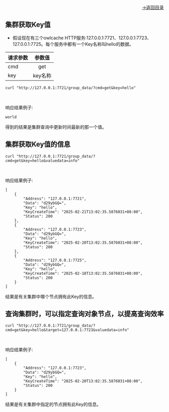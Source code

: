 [<p align="right">->返回目录</p>](../0.directory.md)

## 集群获取Key值
* 假设现在有三个owlcache HTTP服务:127.0.0.1:7721、127.0.0.1:7723、127.0.0.1:7725。每个服务中都有一个Key名称叫hello的数据。


|请求参数        | 参数值          | 
| ------------- |:-------------: |
| cmd           |  get           | 
| key           |  key名称        | 


~~~shell
curl "http://127.0.0.1:7721/group_data/?cmd=get&key=hello"
~~~
<br>

响应结果例子:   
~~~shell
world
~~~
得到的结果是集群查询中更新时间最新的那一个值。


## 集群获取Key值的信息
~~~shell
curl "http://127.0.0.1:7721/group_data/?cmd=get&key=hello&valuedata=info"
~~~
<br>

响应结果例子:   
~~~shell
[
    {
        "Address": "127.0.0.1:7721",
        "Data": "d29ybGQ=",
        "Key": "hello",
        "KeyCreateTime": "2025-02-21T13:02:35.5876031+08:00",
        "Status": 200
    },
    {
        "Address": "127.0.0.1:7723",
        "Data": "d29ybGQ=",
        "Key": "hello",
        "KeyCreateTime": "2025-02-20T13:02:35.5876031+08:00",
        "Status": 200
    },
    {
        "Address": "127.0.0.1:7725",
        "Data": "d29ybGQ=",
        "Key": "hello",
        "KeyCreateTime": "2025-02-18T13:02:35.5876031+08:00",
        "Status": 200
    }
]

~~~
结果是有关集群中哪个节点拥有此Key的信息。  

## 查询集群时，可以指定查询对象节点，以提高查询效率
~~~shell
curl "http://127.0.0.1:7721/group_data/?cmd=get&key=hello&target=127.0.0.1:7723&valuedata=info"
~~~
<br>

响应结果例子:   
~~~shell
[
    {
        "Address": "127.0.0.1:7723",
        "Data": "d29ybGQ=",
        "Key": "hello",
        "KeyCreateTime": "2025-02-20T13:02:35.5876031+08:00",
        "Status": 200
    }
]

~~~
结果是有关集群中指定的节点拥有此Key的信息。